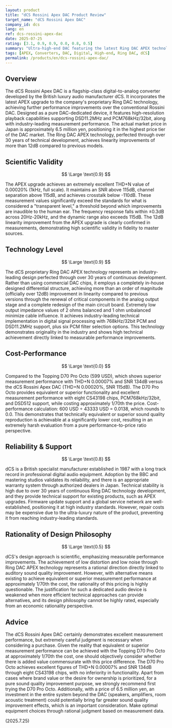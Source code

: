 ```yaml
---
layout: product
title: "dCS Rossini Apex DAC Product Review"
target_name: "dCS Rossini Apex DAC"
company_id: dcs
lang: en
ref: dcs-rossini-apex-dac
date: 2025-07-25
rating: [3.1, 0.9, 0.9, 0.0, 0.8, 0.5]
summary: "Ultra-high-end DAC featuring the latest Ring DAC APEX technology. Achieves excellent measurement performance, but cost-performance is extremely low due to the existence of products that can realize equivalent or superior performance at significantly lower cost."
tags: [APEX, Converters, DAC, Digital, High-end, Ring DAC, dCS]
permalink: /products/en/dcs-rossini-apex-dac/
---
```

## Overview

The dCS Rossini Apex DAC is a flagship-class digital-to-analog converter developed by the British luxury audio manufacturer dCS. It incorporates the latest APEX upgrade to the company's proprietary Ring DAC technology, achieving further performance improvements over the conventional Rossini DAC. Designed as a pure DAC-dedicated device, it features high-resolution playback capabilities supporting DSD11.2MHz and PCM768kHz/32bit, along with industry-leading measurement performance. The actual market price in Japan is approximately 6.5 million yen, positioning it in the highest price tier of the DAC market. The Ring DAC APEX technology, perfected through over 30 years of technical development, achieves linearity improvements of more than 12dB compared to previous models.

## Scientific Validity

$$ \Large \text{0.9} $$

The APEX upgrade achieves an extremely excellent THD+N value of 0.00020% (1kHz, full scale). It maintains an SNR above 115dB, channel separation above 115dB, and achieves crosstalk below -110dB. These measurement values significantly exceed the standards for what is considered a "transparent level," a threshold beyond which improvements are inaudible to the human ear. The frequency response falls within ±0.3dB across 20Hz-20kHz, and the dynamic range also exceeds 115dB. The 12dB linearity improvement from the APEX upgrade is clearly confirmed in measurements, demonstrating high scientific validity in fidelity to master sources.

## Technology Level

$$ \Large \text{0.9} $$

The dCS proprietary Ring DAC APEX technology represents an industry-leading design perfected through over 30 years of continuous development. Rather than using commercial DAC chips, it employs a completely in-house designed differential structure, achieving more than an order of magnitude (officially over 12dB) improvement in linearity compared to previous versions through the renewal of critical components in the analog output stage and a complete redesign of the main circuit board. Extremely low output impedance values of 2 ohms balanced and 1 ohm unbalanced minimize cable influence. It achieves industry-leading technical implementation in digital signal processing with 768kHz/32bit PCM and DSD11.2MHz support, plus six PCM filter selection options. This technology demonstrates originality in the industry and shows high technical achievement directly linked to measurable performance improvements.

## Cost-Performance

$$ \Large \text{0.0} $$

Compared to the Topping D70 Pro Octo (599 USD), which shows superior measurement performance with THD+N 0.00007% and SNR 134dB versus the dCS Rossini Apex DAC (THD+N 0.00020%, SNR 115dB). The D70 Pro Octo provides equivalent or superior functionality and excellent measurement performance with eight CS43198 chips, PCM768kHz/32bit, and DSD512 support, while costing approximately 1/70th the price. Cost-performance calculation: 600 USD ÷ 43333 USD = 0.0138, which rounds to 0.0. This demonstrates that technically equivalent or superior sound quality reproduction is achievable at a significantly lower cost, resulting in an extremely harsh evaluation from a pure performance-to-price ratio perspective.

## Reliability & Support

$$ \Large \text{0.8} $$

dCS is a British specialist manufacturer established in 1987 with a long track record in professional digital audio equipment. Adoption by the BBC and mastering studios validates its reliability, and there is an appropriate warranty system through authorized dealers in Japan. Technical stability is high due to over 30 years of continuous Ring DAC technology development, and they provide technical support for existing products, such as APEX upgrades. Firmware update support and a global service network are well-established, positioning it at high industry standards. However, repair costs may be expensive due to the ultra-luxury nature of the product, preventing it from reaching industry-leading standards.

## Rationality of Design Philosophy

$$ \Large \text{0.5} $$

dCS's design approach is scientific, emphasizing measurable performance improvements. The achievement of low distortion and low noise through Ring DAC APEX technology represents a rational direction directly linked to auditory sound quality improvement. However, with alternative means existing to achieve equivalent or superior measurement performance at approximately 1/70th the cost, the rationality of this pricing is highly questionable. The justification for such a dedicated audio device is weakened when more efficient technical approaches can provide alternatives, and its design philosophy cannot be highly rated, especially from an economic rationality perspective.

## Advice

The dCS Rossini Apex DAC certainly demonstrates excellent measurement performance, but extremely careful judgment is necessary when considering a purchase. Given the reality that equivalent or superior measurement performance can be achieved with the Topping D70 Pro Octo at approximately 1/70th the cost, one should objectively consider whether there is added value commensurate with this price difference. The D70 Pro Octo achieves excellent figures of THD+N 0.00007% and SNR 134dB through eight CS43198 chips, with no inferiority in functionality. Apart from cases where brand value or the desire for ownership is prioritized, for a pure sound quality improvement purpose, we strongly recommend first trying the D70 Pro Octo. Additionally, with a price of 6.5 million yen, an investment in the entire system beyond the DAC (speakers, amplifiers, room acoustic treatment) could potentially bring far greater sound quality improvement effects, which is an important consideration. Make optimal equipment choices through rational judgment based on measurement data.

(2025.7.25)
